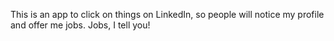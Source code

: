 This is an app to click on things on LinkedIn, so people will notice my profile and offer me jobs.  Jobs, I tell you!